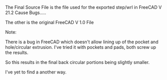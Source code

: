 The Final Source File is the file used for the exported step/wrl in FreeCAD V 21.2 Cause Bugs.....

The other is the original FreeCAD V 1.0 File

Note:

There is a bug in FreeCAD which doesn't allow lining up of the pocket and hole/circular extrusion. I've tried it with pockets and pads, both screw up the results. 

So this results in the final back circular portions being slightly smaller.

I've yet to find a another way.
